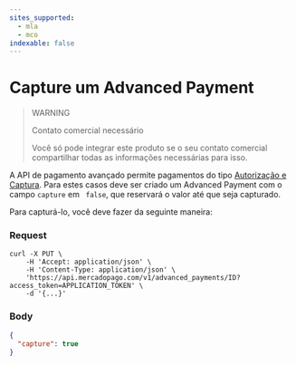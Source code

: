 ```yaml
---
sites_supported:
  - mla
  - mco
indexable: false
---
```


# Capture um Advanced Payment

> WARNING
>
> Contato comercial necessário
>
> Você só pode integrar este produto se o seu contato comercial compartilhar todas as informações necessárias para isso.

A API de pagamento avançado permite pagamentos do tipo [Autorização e Captura](https://www.mercadopago[FAKER][URL][DOMAIN]/developers/pt/guides/online-payments/checkout-api/other-features). Para estes casos deve ser criado um Advanced Payment com o campo `capture` em ` false`, que reservará o valor até que seja capturado.

Para capturá-lo, você deve fazer da seguinte maneira:

### Request
```curl
curl -X PUT \
    -H 'Accept: application/json' \
    -H 'Content-Type: application/json' \
    'https://api.mercadopago.com/v1/advanced_payments/ID?access_token=APPLICATION_TOKEN' \
    -d '{...}'
```

### Body
```json
{
  "capture": true
}
```
